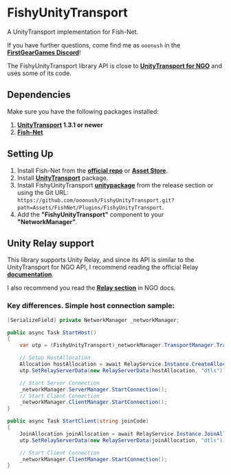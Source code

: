 # FishyUnityTransport

A UnityTransport implementation for Fish-Net.

If you have further questions, come find me as `ooonush` in the **[FirstGearGames Discord](https://discord.gg/Ta9HgDh4Hj)**!

The FishyUnityTransport library API is close to **[UnityTransport for NGO](https://github.com/Unity-Technologies/com.unity.netcode.gameobjects/tree/develop/com.unity.netcode.gameobjects/Runtime/Transports/UTP)** and uses some of its code.

## Dependencies
Make sure you have the following packages installed:
1. **[UnityTransport](https://docs-multiplayer.unity3d.com/transport/current/install) 1.3.1 or newer**
2. **[Fish-Net](https://github.com/FirstGearGames/FishNet)**

## Setting Up
1. Install Fish-Net from the **[official repo](https://github.com/FirstGearGames/FishNet/releases)** or **[Asset Store](https://assetstore.unity.com/packages/tools/network/fish-net-networking-evolved-207815)**.
2. Install **[UnityTransport](https://docs-multiplayer.unity3d.com/transport/current/install)** package.
3. Install FishyUnityTransport **[unitypackage](https://github.com/ooonush/FishyUnityTransport/releases)** from the release section or using the Git URL: `https://github.com/ooonush/FishyUnityTransport.git?path=Assets/FishNet/Plugins/FishyUnityTransport`.
4. Add the **"FishyUnityTransport"** component to your **"NetworkManager"**.

## Unity Relay support
This library supports Unity Relay, and since its API is similar to the UnityTransport for NGO API, 
I recommend reading the official Relay **[documentation](https://docs.unity.com/relay/en/manual/relay-and-ngo)**.

I also recommend you read the **[Relay section](https://docs-multiplayer.unity3d.com/netcode/current/relay/)** in NGO docs.

### Key differences. Simple host connection sample:
```csharp
[SerializeField] private NetworkManager _networkManager;

public async Task StartHost()
{
    var utp = (FishyUnityTransport)_networkManager.TransportManager.Transport;

    // Setup HostAllocation
    Allocation hostAllocation = await RelayService.Instance.CreateAllocationAsync(4);
    utp.SetRelayServerData(new RelayServerData(hostAllocation, "dtls"));

    // Start Server Connection
    _networkManager.ServerManager.StartConnection();
    // Start Client Connection
    _networkManager.ClientManager.StartConnection();
}

public async Task StartClient(string joinCode)
{
    JoinAllocation joinAllocation = await RelayService.Instance.JoinAllocationAsync(joinCode);
    utp.SetRelayServerData(new RelayServerData(joinAllocation, "dtls"));

    // Start Client Connection
    _networkManager.ClientManager.StartConnection();
}
```
